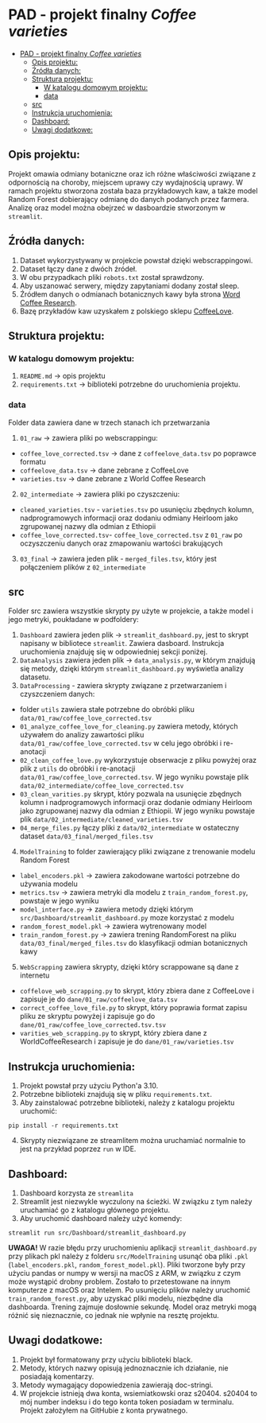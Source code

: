 # PAD - projekt finalny _Coffee varieties_
<!-- TOC -->
* [PAD - projekt finalny _Coffee varieties_](#pad---projekt-finalny-_coffee-varieties_)
  * [Opis projektu:](#opis-projektu)
  * [Źródła danych:](#źródła-danych)
  * [Struktura projektu:](#struktura-projektu)
    * [W katalogu domowym projektu:](#w-katalogu-domowym-projektu)
    * [data](#data)
  * [src](#src)
  * [Instrukcja uruchomienia:](#instrukcja-uruchomienia)
  * [Dashboard:](#dashboard)
  * [Uwagi dodatkowe:](#uwagi-dodatkowe)
<!-- TOC -->
## Opis projektu:

Projekt omawia odmiany botaniczne oraz ich różne właściwości związane z odpornością na choroby,
miejscem uprawy czy wydajnością uprawy. W ramach projektu stworzona została baza przykładowych kaw, a także model
Random Forest dobierający odmianę do danych podanych przez farmera. Analizę oraz model można obejrzeć w dasboardzie 
stworzonym w `streamlit`.

## Źródła danych:

1. Dataset wykorzystywany w projekcie powstał dzięki webscrappingowi.
2. Dataset łączy dane z dwóch źródeł.
3. W obu przypadkach pliki `robots.txt` został sprawdzony.
4. Aby uszanować serwery, między zapytaniami dodany został sleep.
5. Źródłem danych o odmianach botanicznych kawy była strona [Word Coffee Research](https://varieties.worldcoffeeresearch.org).
6. Bazę przykładów kaw uzyskałem z polskiego sklepu [CoffeeLove](https://coffeelove.pl).

## Struktura projektu:

### W katalogu domowym projektu:
1. `README.md` -> opis projektu
2. `requirements.txt` -> biblioteki potrzebne do uruchomienia projektu.

### data
Folder data zawiera dane w trzech stanach ich przetwarzania
1. `01_raw` -> zawiera pliki po webscrappingu:
- `coffee_love_corrected.tsv` -> dane z `coffeelove_data.tsv` po poprawce formatu
- `coffeelove_data.tsv` -> dane zebrane z CoffeeLove
- `varieties.tsv` -> dane zebrane z World Coffee Research

2. `02_intermediate` -> zawiera pliki po czyszczeniu:
- `cleaned_varieties.tsv` - `varieties.tsv` po usunięciu zbędnych kolumn, nadprogramowych informacji 
oraz dodaniu odmiany Heirloom jako zgrupowanej nazwy dla odmian z Ethiopii
- `coffee_love_corrected.tsv`- `coffee_love_corrected.tsv` z `01_raw` po oczyszczeniu danych 
oraz zmapowaniu wartości brakujących

3. `03_final` -> zawiera jeden plik - `merged_files.tsv`, który jest połączeniem plików z `02_intermediate`

## src
Folder src zawiera wszystkie skrypty py użyte w projekcie, a także model i jego metryki, poukładane w podfoldery:
1. `Dashboard` zawiera jeden plik -> `streamlit_dashboard.py`, jest to skrypt napisany w bibliotece `streamlit`.
Zawiera dasboard. Instrukcja uruchomienia znajduję się w odpowiedniej sekcji poniżej.
2. `DataAnalysis` zawiera jeden plik -> `data_analysis.py`, w którym znajdują się metody, dzięki którym 
`streamlit_dashboard.py` wyświetla analizy datasetu.
3. `DataProcessing` - zawiera skrypty związane z przetwarzaniem i czyszczeniem danych:
- folder `utils` zawiera stałe potrzebne do obróbki pliku `data/01_raw/coffee_love_corrected.tsv`
- `01_analyze_coffee_love_for_cleaning.py` zawiera metody, których używałem do analizy zawartości pliku 
`data/01_raw/coffee_love_corrected.tsv` w celu jego obróbki i re-anotacji
- `02_clean_coffee_love.py` wykorzystuje obserwacje z pliku powyżej oraz plik z `utils` do obróbki i re-anotacji 
`data/01_raw/coffee_love_corrected.tsv`. W jego wyniku powstaje plik `data/02_intermediate/coffee_love_corrected.tsv`
- `03_clean_varities.py` skrypt, który pozwala na usunięcie zbędnych kolumn i nadprogramowych informacji 
oraz dodanie odmiany Heirloom jako zgrupowanej nazwy dla odmian z Ethiopii. W jego wyniku powstaje plik `data/02_intermediate/cleaned_varieties.tsv` 
- `04_merge_files.py` łączy pliki z `data/02_intermediate` w ostateczny dataset `data/03_final/merged_files.tsv`
4. `ModelTraining` to folder zawierający pliki związane z trenowanie modelu Random Forest
- `label_encoders.pkl` -> zawiera zakodowane wartości potrzebne do używania modelu
- `metrics.tsv` -> zawiera metryki dla modelu z `train_random_forest.py`, powstaje w jego wyniku
- `model_interface.py` -> zawiera metody dzięki którym `src/Dashboard/streamlit_dashboard.py` moze korzystać z modelu
- `random_forest_model.pkl` -> zawiera wytrenowany model
- `train_random_forest.py` -> zawiera trening RandomForest na pliku 
`data/03_final/merged_files.tsv` do klasyfikacji odmian botanicznych kawy
5. `WebScrapping` zawiera skrypty, dzięki który scrappowane są dane z internetu
- `coffelove_web_scrapping.py` to skrypt, który zbiera dane z CoffeeLove i zapisuje je do `dane/01_raw/coffeelove_data.tsv`
- `correct_coffee_love_file.py` to skrypt, który poprawia format zapisu pliku ze skryptu powyżej i zapisuje go do `dane/01_raw/coffee_love_corrected.tsv.tsv`
- `varities_web_scrapping.py` to skrypt, który zbiera dane z WorldCoffeeResearch i zapisuje je do `dane/01_raw/varieties.tsv`

## Instrukcja uruchomienia:

1. Projekt powstał przy użyciu Python'a 3.10.
2. Potrzebne biblioteki znajdują się w pliku `requirements.txt`.
3. Aby zainstalować potrzebne biblioteki, należy z katalogu projektu uruchomić:

```
pip install -r requirements.txt
```

4. Skrypty niezwiązane ze streamlitem można uruchamiać normalnie to jest na przykład poprzez `run` w IDE.

## Dashboard:

1. Dashboard korzysta ze `streamlita`
2. Streamlit jest niezwykle wyczulony na ścieżki. W związku z tym należy uruchamiać go z katalogu głównego projektu.
3. Aby uruchomić dashboard należy użyć komendy:
```
streamlit run src/Dashboard/streamlit_dashboard.py
```
**UWAGA!** W razie błędu przy uruchomieniu aplikacji `streamlit_dashboard.py` przy plikach pkl należy z folderu 
`src/ModelTraining` usunąć oba pliki `.pkl` (`label_encoders.pkl`, `random_forest_model.pkl`). Pliki tworzone były przy
użyciu pandas or numpy w wersji na macOS z ARM, w związku z czym może wystąpić drobny problem. Zostało to przetestowane 
na innym komputerze z macOS oraz Intelem. Po usunięciu plików należy uruchomić `train_random_forest.py`, aby uzyskać
pliki modelu, niezbędne dla dashboarda. Trening zajmuje dosłownie sekundę. Model oraz metryki mogą różnić się nieznacznie,
co jednak nie wpłynie na resztę projektu.

## Uwagi dodatkowe:
1. Projekt był formatowany przy użyciu biblioteki black.
2. Metody, których nazwy opisują jednoznacznie ich działanie, nie posiadają komentarzy.
3. Metody wymagający dopowiedzenia zawierają doc-stringi.
4. W projekcie istnieją dwa konta, wsiemiatkowski oraz s20404. s20404 to mój number indeksu i do tego konta token posiadam
w terminalu. Projekt założyłem na GitHubie z konta prywatnego.